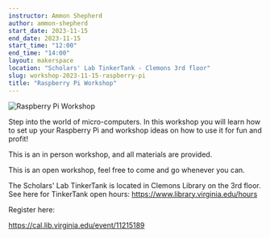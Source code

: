 ```yaml
---
instructor: Ammon Shepherd
author: ammon-shepherd
start_date: 2023-11-15
end_date: 2023-11-15
start_time: "12:00"
end_time: "14:00"
layout: makerspace
location: "Scholars' Lab TinkerTank - Clemons 3rd floor"
slug: workshop-2023-11-15-raspberry-pi
title: "Raspberry Pi Workshop"
---
```


![Raspberry Pi Workshop](/assets/post-media/workshops/raspberry-pi.jpg)

Step into the world of micro-computers. In this workshop you will learn how to set up your Raspberry Pi and workshop ideas on how to use it for fun and profit!

This is an in person workshop, and all materials are provided.

This is an open workshop, feel free to come and go whenever you can.

The Scholars' Lab TinkerTank is located in Clemons Library on the 3rd floor. See here for TinkerTank open hours: <a href="https://www.library.virginia.edu/hours">https://www.library.virginia.edu/hours</a>

Register here:

[https://cal.lib.virginia.edu/event/11215189 ](https://cal.lib.virginia.edu/event/11215189)
